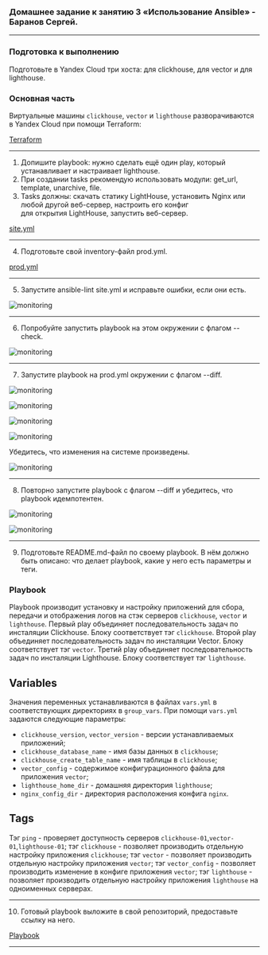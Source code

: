 ### Домашнее задание к занятию 3 «Использование Ansible» - Баранов Сергей.

---

### Подготовка к выполнению

Подготовьте в Yandex Cloud три хоста: для clickhouse, для vector и для lighthouse.

### Основная часть

Виртуальные машины `clickhouse`, `vector` и `lighthouse` разворачиваются в Yandex Cloud при помощи Terraform:

[Terraform](https://github.com/12sergey12/8.3_ansible_playbook/tree/main/terraform_vms) 

---

1. Допишите playbook: нужно сделать ещё один play, который устанавливает и настраивает lighthouse.
2. При создании tasks рекомендую использовать модули: get_url, template, unarchive, file.
3. Tasks должны: скачать статику LightHouse, установить Nginx или любой другой веб-сервер, настроить его конфиг  
   для открытия LightHouse, запустить веб-сервер.

[site.yml](https://github.com/12sergey12/8.3_ansible_playbook/blob/main/playbook/site.yml)

---

4. Подготовьте свой inventory-файл prod.yml.

[prod.yml](https://github.com/12sergey12/8.3_ansible_playbook/blob/main/playbook/inventory/prod.yml)

---

5. Запустите ansible-lint site.yml и исправьте ошибки, если они есть.

![monitoring](https://github.com/12sergey12/8.3_ansible_playbook/blob/main/images/8.3_lint.png)

---

6. Попробуйте запустить playbook на этом окружении с флагом --check.

![monitoring](https://github.com/12sergey12/8.3_ansible_playbook/blob/main/images/8.3_check.png)

---

7. Запустите playbook на prod.yml окружении с флагом --diff.

![monitoring](https://github.com/12sergey12/8.3_ansible_playbook/blob/main/images/8.3_diff.1.png)

![monitoring](https://github.com/12sergey12/8.3_ansible_playbook/blob/main/images/8.3_diff.2.png)

![monitoring](https://github.com/12sergey12/8.3_ansible_playbook/blob/main/images/8.3_diff.3.png)

![monitoring](https://github.com/12sergey12/8.3_ansible_playbook/blob/main/images/8.3_diff.4.png)

   Убедитесь, что изменения на системе произведены.

![monitoring](https://github.com/12sergey12/8.3_ansible_playbook/blob/main/images/8.3_lighthouse.png)

---

8. Повторно запустите playbook с флагом --diff и убедитесь, что playbook идемпотентен.

![monitoring](https://github.com/12sergey12/8.3_ansible_playbook/blob/main/images/8.3_diff2.1.png)

![monitoring](https://github.com/12sergey12/8.3_ansible_playbook/blob/main/images/8.3_diff2.2.png)

---

9. Подготовьте README.md-файл по своему playbook. В нём должно быть описано: что делает playbook, какие у него есть параметры и теги. 

### Playbook

   Playbook производит установку и настройку приложений для сбора, передачи и отображения логов на стэк серверов `clickhouse`, `vector` и `lighthouse`. Первый play объединяет последовательность задач по инсталяции Clickhouse. Блоку соответствует тэг `clickhouse`. Второй play объединяет последовательность задач по инсталяции Vector. Блоку соответствует тэг `vector`. Третий play объединяет последовательность задач по инсталяции Lighthouse. Блоку соответствует тэг `lighthouse`.

## Variables

   Значения переменных устанавливаются в файлах `vars.yml` в соответствующих директориях в `group_vars`. При помощи `vars.yml` задаются следующие параметры:
- `clickhouse_version`, `vector_version` - версии устанавливаемых приложений;
- `clickhouse_database_name` - имя базы данных в `clickhouse`;
- `clickhouse_create_table_name` - имя таблицы в `clickhouse`;
- `vector_config` - содержимое конфигурационного файла для приложения `vector`;
- `lighthouse_home_dir` - домашняя директория `lighthouse`;
- `nginx_config_dir` - директория расположения конфига `nginx`.

## Tags

Тэг `ping` - проверяет доступность серверов `clickhouse-01`,`vector-01`,`lighthouse-01`;
тэг `clickhouse` - позволяет производить отдельную настройку приложения `clickhouse`;
тэг `vector` - позволяет производить отдельную настройку приложения `vector`;
тэг `vector_config` - позволяет производить изменение в конфиге приложения `vector`;
тэг `lighthouse` - позволяет производить отдельную настройку приложения `lighthouse` на одноименных серверах.

---

10. Готовый playbook выложите в свой репозиторий, предоставьте ссылку на него.

[Playbook](https://github.com/12sergey12/8.3_ansible_playbook/tree/main/playbook)

---

